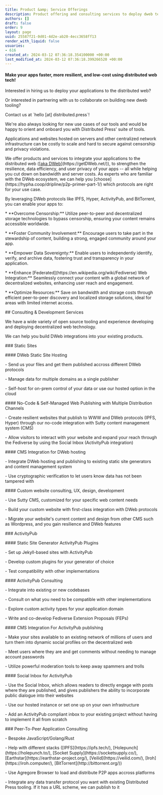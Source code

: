 ```yaml
---
title: Product &amp; Service Offerings
description: Product offering and consulting services to deploy dweb technologies.
authors: []
draft: false
order: 9
layout: page
uuid: 25587f21-0d01-4d2e-ab20-4ecc3658ff13
render_with_liquid: false
usuaries:
- 616
created_at: 2024-03-12 07:36:18.354100000 +00:00
last_modified_at: 2024-03-12 07:36:18.399266520 +00:00
---
```


<h4 style="text-align:start" id="make-your-apps-faster-more-resilient-and-low-cost-using-distributed-web-tech!"><strong>Make your apps faster, more resilient, and low-cost using distributed web tech!</strong></h4><p style="text-align:start">Interested in hiring us to deploy your applications to the distributed web?</p><p style="text-align:start">Or interested in partnering with us to collaborate on building new dweb tooling?</p><p style="text-align:start">Contact us at `hello [at] distributed.press`!</p><p style="text-align:start">We're also always looking for new use cases of our tools and would be happy to orient and onboard you with Distributed Press' suite of tools. </p><p style="text-align:start">Applications and websites hosted on servers and other centralized network infrastructure can be costly to scale and hard to secure against censorship and privacy violations.</p><p style="text-align:start">We offer products and services to integrate your applications to the distributed web ([<a href="https://getDWeb.net/" rel="noopener" target="_blank" referrerpolicy="strict-origin-when-cross-origin">aka DWeb</a>](https://getDWeb.net/)), to strengthen the resilience, data efficiency, and user privacy of your apps -- all while helping you cut down on bandwidth and server costs. As experts who are familiar with the DWeb ecosystem, we can help you [choose](https://hypha.coop/dripline/p2p-primer-part-1/) which protocols are right for your use case.</p><p style="text-align:start">By leveraging DWeb protocols like IPFS, Hyper, ActivityPub, and BitTorrent, you can enable your apps to:</p><p style="text-align:start">* **Overcome Censorship:** Utilize peer-to-peer and decentralized storage technologies to bypass censorship, ensuring your content remains accessible worldwide.</p><p style="text-align:start">* **Foster Community Involvement:** Encourage users to take part in the stewardship of content, building a strong, engaged community around your app.</p><p style="text-align:start">* **Empower Data Sovereignty:** Enable users to independently identify, verify, and archive data, fostering trust and transparency in your application.</p><p style="text-align:start">* **Enhance [Federated](https://en.wikipedia.org/wiki/Fediverse) Web Integration:** Seamlessly connect your content with a global network of decentralized websites, enhancing user reach and engagement.</p><p style="text-align:start">* **Optimize Resources:** Save on bandwidth and storage costs through efficient peer-to-peer discovery and localized storage solutions, ideal for areas with limited internet access.</p><p style="text-align:start">## Consulting &amp; Development Services</p><p style="text-align:start">We have a wide variety of open source tooling and experience developing and deploying decentralized web technology.</p><p style="text-align:start">We can help you build DWeb integrations into your existing products. </p><p style="text-align:start">### Static Sites</p><p style="text-align:start">#### DWeb Static Site Hosting</p><p style="text-align:start">- Send us your files and get them published accross different DWeb protocols</p><p style="text-align:start">- Manage data for multiple domains as a single publisher</p><p style="text-align:start">- Self-host for on-prem control of your data or use our hosted option in the cloud</p><p style="text-align:start">#### No-Code &amp; Self-Managed Web Publishing with Multiple Distribution Channels</p><p style="text-align:start">- Create resilient websites that publish to WWW and DWeb protocols (IPFS, Hyper) through our no-code integration with Sutty content management system (CMS)</p><p style="text-align:start">- Allow visitors to interact with your website and expand your reach through the Fediverse by using the Social Inbox (ActivityPub integration)</p><p style="text-align:start">#### CMS Integration for DWeb hosting</p><p style="text-align:start">- Integrate DWeb hosting and publishing to existing static site generators and content management system</p><p style="text-align:start">- Use cryptographic verification to let users know data has not been tampered with</p><p style="text-align:start">#### Custom website consulting, UX, design, development</p><p style="text-align:start">- Use Sutty CMS, customized for your specific web content needs</p><p style="text-align:start">- Build your custom website with first-class integration with DWeb protocols</p><p style="text-align:start">- Migrate your website's current content and design from other CMS such as Wordpress, and you gain resilience and DWeb features</p><p style="text-align:start">### ActivityPub</p><p style="text-align:start">#### Static Site Generator ActivityPub Plugins</p><p style="text-align:start">- Set up Jekyll-based sites with ActivityPub</p><p style="text-align:start">- Develop custom plugins for your generator of choice</p><p style="text-align:start">- Test compatibility with other implementations</p><p style="text-align:start">#### ActivityPub Consulting</p><p style="text-align:start">- Integrate into existing or new codebases</p><p style="text-align:start">- Consult on what you need to be compatible with other implementations</p><p style="text-align:start">- Explore custom activity types for your application domain</p><p style="text-align:start">- Write and co-develop Fediverse Extension Proposals (FEPs)</p><p style="text-align:start">#### CMS Integration For ActivityPub publishing</p><p style="text-align:start">- Make your sites available to an existing network of millions of users and turn them into dynamic social profiles on the decentralized web</p><p style="text-align:start">- Meet users where they are and get comments without needing to manage account passwords</p><p style="text-align:start">- Utilize powerful moderation tools to keep away spammers and trolls</p><p style="text-align:start">#### Social Inbox for ActivityPub</p><p style="text-align:start">- Use the Social Inbox, which allows readers to directly engage with posts where they are published, and gives publishers the ability to incorporate public dialogue into their websites</p><p style="text-align:start">- Use our hosted instance or set one up on your own infrastructure</p><p style="text-align:start">- Add an ActivityPub compliant inbox to your existing project without having to implement it all from scratch</p><p style="text-align:start">### Peer-To-Peer Application Consulting</p><p style="text-align:start">- Bespoke JavaScript/Golang/Rust</p><p style="text-align:start">- Help with different stacks ([IPFS](https://ipfs.tech/), [Holepunch](https://holepunch.to/), [Socket Supply](https://socketsupply.co/), [Earthstar](https://earthstar-project.org/), [Veilid](https://veilid.com/), [Iroh](https://iroh.computer/), [BitTorrent](http://bittorrent.org/))</p><p style="text-align:start">- Use Agregore Browser to load and distribute P2P apps accross platforms</p><p style="text-align:start">- Integrate any data transfer protocol you want with existing Distributed Press tooling. If it has a URL scheme, we can publish to it</p>